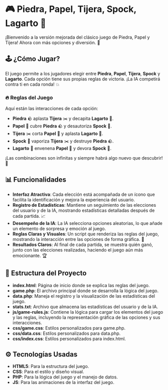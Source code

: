 # 🎮 Piedra, Papel, Tijera, Spock, Lagarto 🦖

¡Bienvenido a la versión mejorada del clásico juego de Piedra, Papel y Tijera! Ahora con más opciones y diversión. 🎉

## 🕹️ ¿Cómo Jugar?

El juego permite a los jugadores elegir entre **Piedra**, **Papel**, **Tijera**, **Spock** y **Lagarto**. Cada opción tiene sus propias reglas de victoria. ¡La IA competirá contra ti en cada ronda! 💥

### 🔥 Reglas del Juego

Aquí están las interacciones de cada opción:

- **Piedra** 🪨 aplasta **Tijera** ✂️ y decapita **Lagarto** 🦎.
- **Papel** 📄 cubre **Piedra** 🪨 y desautoriza **Spock** 🖖.
- **Tijera** ✂️ corta **Papel** 📄 y aplasta **Lagarto** 🦎.
- **Spock** 🖖 vaporiza **Tijera** ✂️ y destruye **Piedra** 🪨.
- **Lagarto** 🦎 envenena **Papel** 📄 y devora **Spock** 🖖.

¡Las combinaciones son infinitas y siempre habrá algo nuevo que descubrir! 🤩

## 📊 Funcionalidades

- **Interfaz Atractiva**: Cada elección está acompañada de un ícono que facilita la identificación y mejora la experiencia del usuario.
- **Registro de Estadísticas**: Mantiene un seguimiento de las elecciones del usuario y de la IA, mostrando estadísticas detalladas después de cada partida. 📈
- **Desempeño de la IA**: La IA selecciona opciones aleatorias, lo que añade un elemento de sorpresa y emoción al juego.
- **Reglas Claras y Visuales**: Un script que renderiza las reglas del juego, mostrando la interacción entre las opciones de forma gráfica. 📜
- **Resultados Claros**: Al final de cada partida, se muestra quién ganó, junto con las elecciones realizadas, haciendo el juego aún más emocionante. 🏆

## 📁 Estructura del Proyecto

- **index.html**: Página de inicio donde se explica las reglas del juego.
- **game.php**: El archivo principal donde se desarrolla la lógica del juego.
- **data.php**: Maneja el registro y la visualización de las estadísticas del juego.
- **stats.txt**: Archivo que almacena las estadísticas del usuario y de la IA.
- **js/game-rules.js**: Contiene la lógica para cargar los elementos del juego y las reglas, incluyendo la representación gráfica de las opciones y sus interacciones.
- **css/game.css**: Estilos personalizados para game.php.
- **css/data.css**: Estilos personalizados para data.php.
- **css/index.css**: Estilos personalizados para index.html.

## ⚙️ Tecnologías Usadas

- **HTML5**: Para la estructura del juego.
- **CSS**: Para el estilo y diseño visual.
- **PHP**: Para la lógica del juego y el manejo de datos.
- **JS**: Para las animaciones de la interfaz del juego.  

